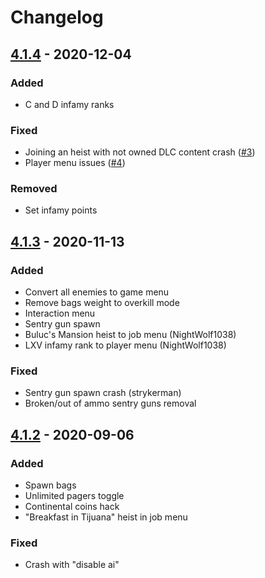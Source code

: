 # Changelog

## [4.1.4] - 2020-12-04

### Added

- C and D infamy ranks

### Fixed

- Joining an heist with not owned DLC content crash ([#3])
- Player menu issues ([#4])

### Removed

- Set infamy points

## [4.1.3] - 2020-11-13

### Added

- Convert all enemies to game menu
- Remove bags weight to overkill mode
- Interaction menu
- Sentry gun spawn
- Buluc's Mansion heist to job menu (NightWolf1038)
- LXV infamy rank to player menu (NightWolf1038)

### Fixed

- Sentry gun spawn crash (strykerman)
- Broken/out of ammo sentry guns removal

## [4.1.2] - 2020-09-06

### Added

- Spawn bags
- Unlimited pagers toggle
- Continental coins hack
- "Breakfast in Tijuana" heist in job menu

### Fixed

- Crash with "disable ai"

[4.1.4]: https://github.com/pierre-josselin/ultimate-trainer/releases/tag/4.1.4
[4.1.3]: https://github.com/pierre-josselin/ultimate-trainer/releases/tag/4.1.3
[4.1.2]: https://github.com/pierre-josselin/ultimate-trainer/releases/tag/4.1.2

[#3]: https://github.com/pierre-josselin/ultimate-trainer/issues/3
[#4]: https://github.com/pierre-josselin/ultimate-trainer/issues/4